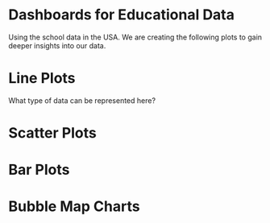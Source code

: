 # Dashboards for Educational Data
Using the school data in the USA. We are creating the following plots to gain
deeper insights into our data. 

# Line Plots
What type of data can be represented here?

# Scatter Plots


# Bar Plots

# Bubble Map Charts